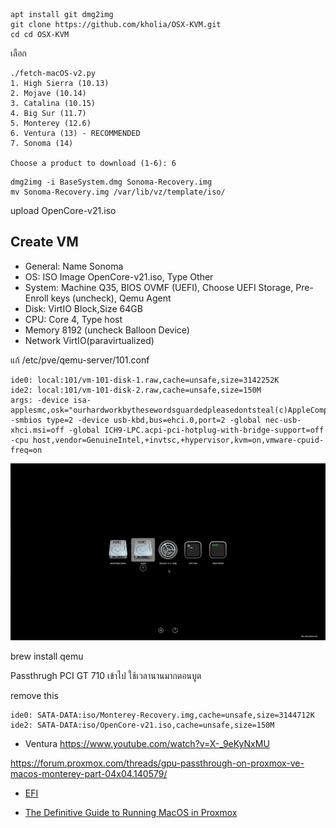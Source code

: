 
```
apt install git dmg2img
git clone https://github.com/kholia/OSX-KVM.git
cd cd OSX-KVM
```

เลือก 
```
./fetch-macOS-v2.py
1. High Sierra (10.13)
2. Mojave (10.14)
3. Catalina (10.15)
4. Big Sur (11.7)
5. Monterey (12.6)
6. Ventura (13) - RECOMMENDED
7. Sonoma (14)

Choose a product to download (1-6): 6
```


```
dmg2img -i BaseSystem.dmg Sonoma-Recovery.img
mv Sonoma-Recovery.img /var/lib/vz/template/iso/

```
upload OpenCore-v21.iso


## Create VM 
- General: Name Sonoma
- OS: ISO Image OpenCore-v21.iso, Type Other
- System: Machine Q35, BIOS OVMF (UEFI), Choose UEFI Storage, Pre-Enroll keys (uncheck), Qemu Agent
- Disk: VirtIO Block,Size 64GB
- CPU: Core 4, Type host
- Memory 8192 (uncheck Balloon Device)
- Network VirtIO(paravirtualized)


แก้ /etc/pve/qemu-server/101.conf
```
ide0: local:101/vm-101-disk-1.raw,cache=unsafe,size=3142252K
ide2: local:101/vm-101-disk-2.raw,cache=unsafe,size=150M
args: -device isa-applesmc,osk="ourhardworkbythesewordsguardedpleasedontsteal(c)AppleComputerInc" -smbios type=2 -device usb-kbd,bus=ehci.0,port=2 -global nec-usb-xhci.msi=off -global ICH9-LPC.acpi-pci-hotplug-with-bridge-support=off -cpu host,vendor=GenuineIntel,+invtsc,+hypervisor,kvm=on,vmware-cpuid-freq=on
```

![macOS](./images/macOSinstall/boot-macOS.png)


brew install qemu

Passthrugh PCI GT 710 เข้าไป ใช้เวลานานมากตอนบูต


remove this
```
ide0: SATA-DATA:iso/Monterey-Recovery.img,cache=unsafe,size=3144712K
ide2: SATA-DATA:iso/OpenCore-v21.iso,cache=unsafe,size=150M
```

- Ventura 
https://www.youtube.com/watch?v=X-_9eKyNxMU

https://forum.proxmox.com/threads/gpu-passthrough-on-proxmox-ve-macos-monterey-part-04x04.140579/


- [EFI](https://ikip.site/t/2)




- [The Definitive Guide to Running MacOS in Proxmox](https://klabsdev.com/definitive-guide-to-running-macos-in-proxmox/)